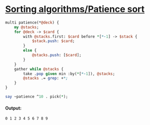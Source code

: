 [1]: https://rosettacode.org/wiki/Sorting_algorithms/Patience_sort

# [Sorting algorithms/Patience sort][1]



```perl
multi patience(*@deck) {
    my @stacks;
    for @deck -> $card {
        with @stacks.first: $card before *[*-1] -> $stack {
            $stack.push: $card;
        }
        else {
            @stacks.push: [$card];
        }
    }
    gather while @stacks {
        take .pop given min :by(*[*-1]), @stacks;
        @stacks .= grep: +*;
    }
}

say ~patience ^10 . pick(*);
```

#### Output:
```
0 1 2 3 4 5 6 7 8 9
```
